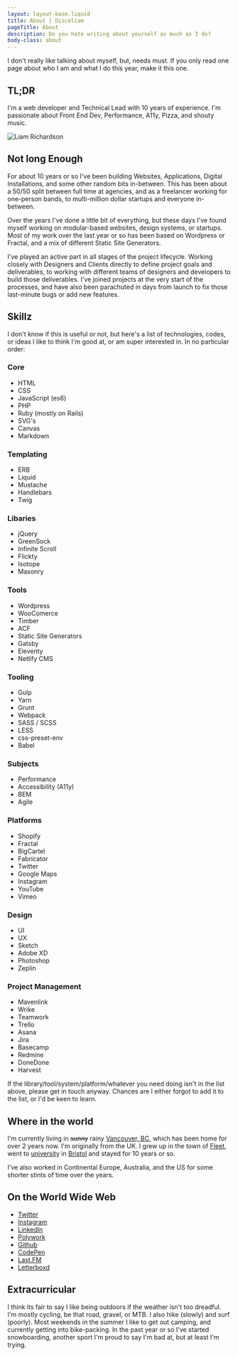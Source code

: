 ```yaml
---
layout: layout-base.liquid
title: About | Discoliam
pageTitle: About
description: Do you hate writing about yourself as much as I do?
body-class: about
---
```


I don't really like talking about myself, but, needs must. If you only read one page about who I am and what I do this year, make it this one.

## TL;DR

I'm a web developer and Technical Lead with 10 years of experience. I'm passionate about Front End Dev, Performance, A11y, Pizza, and shouty music.

<div class="img-wrapper"><img src="/assets/photo.jpg" alt="Liam Richardson"></div>

## Not long Enough
For about 10 years or so I've been building Websites, Applications, Digital Installations, and some other random bits in-between. This has been about a 50/50 split between full time at agencies, and as a freelancer working for one-person bands, to multi-million dollar startups and everyone in-between.

Over the years I've done a little bit of everything, but these days I've found myself working on modular-based websites, design systems, or startups. Most of my work over the last year or so has been based on Wordpress or Fractal, and a mix of different Static Site Generators.

I've played an active part in all stages of the project lifecycle. Working closely with Designers and Clients directly to define project goals and deliverables, to working with different teams of designers and developers to build those deliverables. I've joined projects at the very start of the processes, and have also been parachuted in days from launch to fix those last-minute bugs or add new features.

## Skillz
I don't know if this is useful or not, but here's a list of technologies, codes, or ideas I like to think I'm good at, or am super interested in. In no particular order:

<div class="flex-list">
  <div>
    <h3>Core</h3>
    <ul>
      <li>HTML</li>
      <li>CSS</li>
      <li>JavaScript (es6)</li>
      <li>PHP</li>
      <li>Ruby (mostly on Rails)</li>
      <li>SVG's</li>
      <li>Canvas</li>
      <li>Markdown</li>
    </ul>
  </div>

  <div>
    <h3>Templating</h3>
    <ul>
      <li>ERB</li>
      <li>Liquid</li>
      <li>Mustache</li>
      <li>Handlebars</li>
      <li>Twig</li>
    </ul>
  </div>

  <div>
    <h3>Libaries</h3>
    <ul>
      <li>jQuery</li>
      <li>GreenSock</li>
      <li>Infinite Scroll</li>
      <li>Flickty</li>
      <li>Isotope</li>
      <li>Masonry</li>
    </ul>
  </div>

  <div>
    <h3>Tools</h3>
    <ul>
      <li>Wordpress</li>
      <li>WooComerce</li>
      <li>Timber</li>
      <li>ACF</li>
      <li>Static Site Generators</li>
      <li>Gatsby</li>
      <li>Eleventy</li>
      <li>Netlify CMS</li>
    </ul>
  </div>


  <div>
    <h3>Tooling</h3>
    <ul>
      <li>Gulp</li>
      <li>Yarn</li>
      <li>Grunt</li>
      <li>Webpack</li>
      <li>SASS / SCSS</li>
      <li>LESS</li>
      <li>css-preset-env</li>
      <li>Babel</li>
    </ul>
  </div>

  <div>
    <h3>Subjects</h3>
    <ul>
      <li>Performance</li>
      <li>Accessibility (A11y)</li>
      <li>BEM</li>
      <li>Agile</li>
    </ul>
  </div>

  <div>
    <h3>Platforms</h3>
    <ul>
      <li>Shopify</li>
      <li>Fractal</li>
      <li>BigCartel</li>
      <li>Fabricator</li>
      <li>Twitter</li>
      <li>Google Maps</li>
      <li>Instagram</li>
      <li>YouTube</li>
      <li>Vimeo</li>
    </ul>
  </div>

  <div>
    <h3>Design</h3>
    <ul>
      <li>UI</li>
      <li>UX</li>
      <li>Sketch</li>
      <li>Adobe XD</li>
      <li>Photoshop</li>
      <li>Zeplin</li>
    </ul>
  </div>

  <div>
    <h3>Project Management</h3>
    <ul>
      <li>Mavenlink</li>
      <li>Wrike</li>
      <li>Teamwork</li>
      <li>Trello</li>
      <li>Asana</li>
      <li>Jira</li>
      <li>Basecamp</li>
      <li>Redmine</li>
      <li>DoneDone</li>
      <li>Harvest</li>
    </ul>
  </div>


</div>


If the library/tool/system/platform/whatever you need doing isn't in the list above, please get in touch anyway. Chances are I either forgot to add it to the list, or I'd be keen to learn.

## Where in the world
I'm currently living in <del>sunny</del> rainy [Vancouver, BC](https://en.wikipedia.org/wiki/Vancouver), which has been home for over 2 years now. I'm originally from the UK. I grew up in the town of [Fleet](https://en.wikipedia.org/wiki/Fleet,_Hampshire), went to [university](https://www.uwe.ac.uk/) in [Bristol](https://en.wikipedia.org/wiki/Bristol) and stayed for 10 years or so.

I've also worked in Continental Europe, Australia, and the US for some shorter stints of time over the years.

## On the World Wide Web

- [Twitter](https://twitter.com/discoliam/)
- [Instagram](https://www.instagram.com/discoliam/)
- [LinkedIn](https://www.linkedin.com/in/liamrichardson/)
- [Polywork](https://www.polywork.com/discoliam)
- [Github](https://github.com/discoliam/)
- [CodePen](https://codepen.io/discoliam/)
- [Last.FM](https://www.last.fm/user/discoliam)
- [Letterboxd](https://letterboxd.com/discoliam/)

## Extracurricular
I think its fair to say I like being outdoors if the weather isn't too dreadful. I'm mostly cycling, be that road, gravel, or MTB. I also hike (slowly) and surf (poorly). Most weekends in the summer I like to get out camping, and currently getting into bike-packing. In the past year or so I've started snowboarding, another sport I'm proud to say I'm bad at, but at least I'm trying.